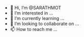 - 👋 Hi, I’m @SARATHMOT
- 👀 I’m interested in ...
- 🌱 I’m currently learning ...
- 💞️ I’m looking to collaborate on ...
- 📫 How to reach me ...

<!---
SARATHMOT/SARATHMOT is a ✨ special ✨ repository because its `README.md` (this file) appears on your GitHub profile.
You can click the Preview link to take a look at your changes.
--->
